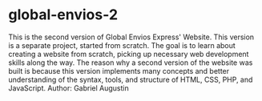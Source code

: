 # global-envios-2
This is the second version of Global Envios Express' Website. This version is a separate project, started from scratch. The goal is to learn about creating a website from scratch, picking up necessary web development skills along the way. The reason why a second version of the website was built is because this version implements many concepts and better understanding of the syntax, tools, and structure of HTML, CSS, PHP, and JavaScript.
Author: Gabriel Augustin